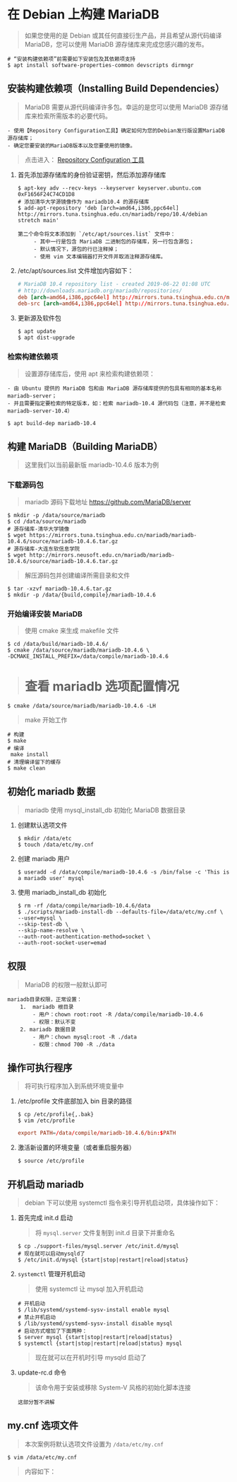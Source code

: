 # 在 Debian 上构建 MariaDB

> 如果您使用的是 Debian 或其任何直接衍生产品，并且希望从源代码编译 MariaDB，您可以使用 MariaDB 源存储库来完成您感兴趣的发布。

```shell
# “安装构建依赖项”前需要如下安装包及其依赖项支持
$ apt install software-properties-common devscripts dirmngr
```

## 安装构建依赖项（Installing Build Dependencies）

> MariaDB 需要从源代码编译许多包。幸运的是您可以使用 MariaDB 源存储库来检索所需版本的必要代码。

    - 使用【Repository Configuration工具】确定如何为您的Debian发行版设置MariaDB源存储库；
    - 确定您要安装的MariaDB版本以及您要使用的镜像。

> 点击进入： [Repository Configuration 工具](https://downloads.mariadb.org/mariadb/repositories/#mirror=neusoft)

1. 首先添加源存储库的身份验证密钥，然后添加源存储库

   ```shell
   $ apt-key adv --recv-keys --keyserver keyserver.ubuntu.com 0xF1656F24C74CD1D8
   # 添加清华大学源镜像作为 mariadb10.4 的源存储库
   $ add-apt-repository 'deb [arch=amd64,i386,ppc64el] http://mirrors.tuna.tsinghua.edu.cn/mariadb/repo/10.4/debian stretch main'
   ```

   ```text
   第二个命令将文本添加到 `/etc/apt/sources.list` 文件中：
        - 其中一行是包含 MariaDB 二进制包的存储库，另一行包含源包；
        - 默认情况下，源包的行已注释掉；
        - 使用 vim 文本编辑器打开文件并取消注释源存储库。
   ```

2. /etc/apt/sources.list 文件增加内容如下：

   ```conf
   # MariaDB 10.4 repository list - created 2019-06-22 01:08 UTC
   # http://downloads.mariadb.org/mariadb/repositories/
   deb [arch=amd64,i386,ppc64el] http://mirrors.tuna.tsinghua.edu.cn/mariadb/repo/10.4/debian stretch main
   deb-src [arch=amd64,i386,ppc64el] http://mirrors.tuna.tsinghua.edu.cn/mariadb/repo/10.4/debian stretch main
   ```

3. 更新源及软件包

   ```shell
   $ apt update
   $ apt dist-upgrade
   ```

### 检索构建依赖项

> 设置源存储库后，使用 apt 来检索构建依赖项：

```text
- 由 Ubuntu 提供的 MariaDB 包和由 MariaDB 源存储库提供的包具有相同的基本名称 mariadb-server；
- 并且需要指定要检索的特定版本，如：检索 mariadb-10.4 源代码包（注意，并不是检索 mariadb-server-10.4）
```

```shell
$ apt build-dep mariadb-10.4
```

## 构建 MariaDB（Building MariaDB）

> 这里我们以当前最新版 mariadb-10.4.6 版本为例

### 下载源码包

> mariadb 源码下载地址 https://github.com/MariaDB/server

```shell
$ mkdir -p /data/source/mariadb
$ cd /data/source/mariadb
# 源存储库-清华大学镜像
$ wget https://mirrors.tuna.tsinghua.edu.cn/mariadb/mariadb-10.4.6/source/mariadb-10.4.6.tar.gz
# 源存储库-大连东软信息学院
$ wget http://mirrors.neusoft.edu.cn/mariadb/mariadb-10.4.6/source/mariadb-10.4.6.tar.gz
```

> 解压源码包并创建编译所需目录和文件

```shell
$ tar -xzvf mariadb-10.4.6.tar.gz
$ mkdir -p /data/{build,compile}/mariadb-10.4.6
```

### 开始编译安装 MariaDB

> 使用 cmake 来生成 makefile 文件

```shell
$ cd /data/build/mariadb-10.4.6/
$ cmake /data/source/mariadb/mariadb-10.4.6 \
-DCMAKE_INSTALL_PREFIX=/data/compile/mariadb-10.4.6
```

> # 查看 mariadb 选项配置情况

```shell
$ cmake /data/source/mariadb/mariadb-10.4.6 -LH
```

> make 开始工作

```shell
# 构建
$ make
# 编译
 make install
# 清理编译留下的缓存
$ make clean
```

## 初始化 mariadb 数据

> mariadb 使用 mysql_install_db 初始化 MariaDB 数据目录

1. 创建默认选项文件

   ```shell
   $ mkdir /data/etc
   $ touch /data/etc/my.cnf
   ```

2. 创建 mariadb 用户

   ```shell
   $ useradd -d /data/compile/mariadb-10.4.6 -s /bin/false -c 'This is a mariadb user' mysql
   ```

3. 使用 mariadb_install_db 初始化

   ```shell
   $ rm -rf /data/compile/mariadb-10.4.6/data
   $ ./scripts/mariadb-install-db --defaults-file=/data/etc/my.cnf \
   --user=mysql \
   --skip-test-db \
   --skip-name-resolve \
   --auth-root-authentication-method=socket \
   --auth-root-socket-user=emad
   ```

## 权限

> MariaDB 的权限一般默认即可

```text
mariadb目录权限，正常设置：
    1.  mariadb 根目录
        - 用户：chown root:root -R /data/compile/mariadb-10.4.6
        - 权限：默认不变
    2. mariadb 数据目录
        - 用户：chown mysql:root -R ./data
        - 权限：chmod 700 -R ./data
```

## 操作可执行程序

> 将可执行程序加入到系统环境变量中

1.  /etc/profile 文件底部加入 bin 目录的路径

    ```shell
    $ cp /etc/profile{,.bak}
    $ vim /etc/profile
    ```

    ```conf
    export PATH=/data/compile/mariadb-10.4.6/bin:$PATH
    ```

2.  激活新设置的环境变量（或者重启服务器）

    ```shell
    $ source /etc/profile
    ```

## 开机启动 mariadb

> debian 下可以使用 systemctl 指令来引导开机启动项，具体操作如下：

1. 首先完成 init.d 启动

   > 将 `mysql.server` 文件复制到 init.d 目录下并重命名

   ```shell
   $ cp ./support-files/mysql.server /etc/init.d/mysql
   # 现在就可以启动mysqld了
   $ /etc/init.d/mysql {start|stop|restart|reload|status}
   ```

2. `systemctl` 管理开机启动

   > 使用 systemctl 让 mysql 加入开机启动

   ```shell
   # 开机启动
   $ /lib/systemd/systemd-sysv-install enable mysql
   # 禁止开机启动
   $ /lib/systemd/systemd-sysv-install disable mysql
   # 启动方式增加了下面两种：
   $ server mysql {start|stop|restart|reload|status}
   $ systemctl {start|stop|restart|reload|status} mysql
   ```

   > 现在就可以在开机时引导 mysqld 启动了

3. update-rc.d 命令

   > 该命令用于安装或移除 System-V 风格的初始化脚本连接

   ```text
   这部分暂不讲解
   ```

## my.cnf 选项文件

> 本次案例将默认选项文件设置为 `/data/etc/my.cnf`

```shell
$ vim /data/etc/my.cnf
```

> 内容如下：

```cnf

```
